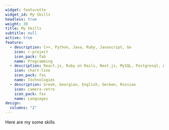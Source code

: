 ```yaml
---
widget: featurette
widget_id: My Skills
headless: true
weight: 30
title: My Skills
subtitle: null
active: true
feature:
  - description: C++, Python, Java, Ruby, Javascript, Go
    icon: r-project
    icon_pack: fab
    name: Programming
  - description: React.js, Ruby on Rails, Next.js, MySQL, Postgresql, AWS, Bash, Git, Docker
    icon: chart-line
    icon_pack: fas
    name: Technologies
  - description: Greek, Georgian, English, German, Russian
    icon: camera-retro
    icon_pack: fas
    name: Languages
design:
  columns: "2"
---
```

Here are my some skills

